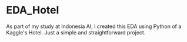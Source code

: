 # EDA_Hotel
As part of my study at Indonesia AI, I created this EDA using Python of a Kaggle's Hotel. Just a simple and straightforward project. <br>
[](prev.PNG)
